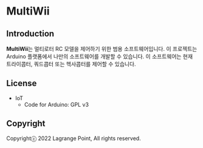 # MultiWii

## Introduction
**MultiWii**는 멀티로터 RC 모델을 제어하기 위한 범용 소프트웨어입니다.
이 프로젝트는 Arduino 플랫폼에서 나만의 소프트웨어를 개발할 수 있습니다.
이 소프트웨어는 현재 트라이콥터, 쿼드콥터 또는 헥사콥터를 제어할 수 있습니다.

## License
* IoT
  * Code for Arduino: GPL v3

## Copyright
Copyrightⓒ 2022 Lagrange Point, All rights reserved.
